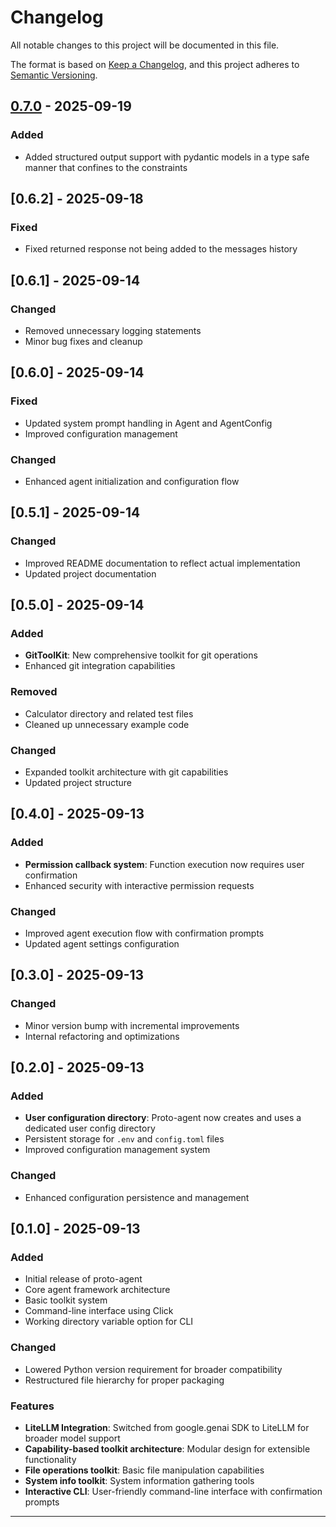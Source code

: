 # Changelog

All notable changes to this project will be documented in this file.

The format is based on [Keep a Changelog](https://keepachangelog.com/en/1.0.0/),
and this project adheres to [Semantic Versioning](https://semver.org/spec/v2.0.0.html).

## [0.7.0] - 2025-09-19

### Added 
- Added structured output support with pydantic models in a type safe manner that confines to the constraints

## [0.6.2] - 2025-09-18

### Fixed 
- Fixed returned response not being added to the messages history

## [0.6.1] - 2025-09-14

### Changed
- Removed unnecessary logging statements
- Minor bug fixes and cleanup

## [0.6.0] - 2025-09-14

### Fixed
- Updated system prompt handling in Agent and AgentConfig
- Improved configuration management

### Changed
- Enhanced agent initialization and configuration flow

## [0.5.1] - 2025-09-14

### Changed
- Improved README documentation to reflect actual implementation
- Updated project documentation

## [0.5.0] - 2025-09-14

### Added
- **GitToolKit**: New comprehensive toolkit for git operations
- Enhanced git integration capabilities

### Removed
- Calculator directory and related test files
- Cleaned up unnecessary example code

### Changed
- Expanded toolkit architecture with git capabilities
- Updated project structure

## [0.4.0] - 2025-09-13

### Added
- **Permission callback system**: Function execution now requires user confirmation
- Enhanced security with interactive permission requests

### Changed
- Improved agent execution flow with confirmation prompts
- Updated agent settings configuration

## [0.3.0] - 2025-09-13

### Changed
- Minor version bump with incremental improvements
- Internal refactoring and optimizations

## [0.2.0] - 2025-09-13

### Added
- **User configuration directory**: Proto-agent now creates and uses a dedicated user config directory
- Persistent storage for `.env` and `config.toml` files
- Improved configuration management system

### Changed
- Enhanced configuration persistence and management

## [0.1.0] - 2025-09-13

### Added
- Initial release of proto-agent
- Core agent framework architecture
- Basic toolkit system
- Command-line interface using Click
- Working directory variable option for CLI

### Changed
- Lowered Python version requirement for broader compatibility
- Restructured file hierarchy for proper packaging

### Features
- **LiteLLM Integration**: Switched from google.genai SDK to LiteLLM for broader model support
- **Capability-based toolkit architecture**: Modular design for extensible functionality
- **File operations toolkit**: Basic file manipulation capabilities
- **System info toolkit**: System information gathering tools
- **Interactive CLI**: User-friendly command-line interface with confirmation prompts

---

[0.7.0]: https://github.com/WeismannS/proto-agent/compare/v0.6.3...v0.7.0